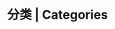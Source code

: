 ---
title: 分类 | Categories
type: "categories"
top_img: https://cdn.tanxz.com/images/banner/category.jpg
comments: false
---